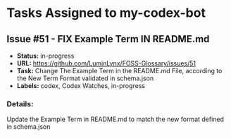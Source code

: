 # Tasks Assigned to my-codex-bot

## Issue #51 - FIX Example Term IN README.md

- **Status:** in-progress
- **URL:** https://github.com/LuminLynx/FOSS-Glossary/issues/51
- **Task:** Change The Example Term in the README.md File, according to the New Term Format validated in schema.json
- **Labels:** codex, Codex Watches, in-progress

### Details:
Update the Example Term in README.md to match the new format defined in schema.json